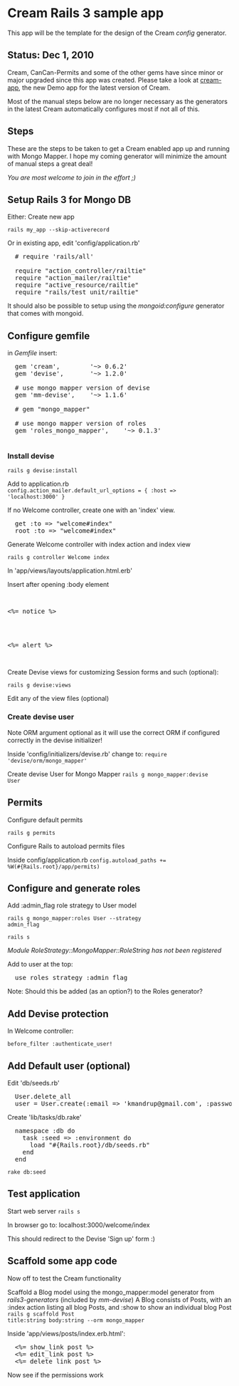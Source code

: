 # Cream Rails 3 sample app

This app will be the template for the design of the Cream *config* generator.

## Status: Dec 1, 2010

Cream, CanCan-Permits and some of the other gems have since minor or major upgraded since this app was created. 
Please take a look at [cream-app](http://github.com/kristianmandrup/cream-app), the new Demo app for the latest version of Cream. 

Most of the manual steps below are no longer necessary as the generators in the latest Cream automatically configures most if not all of this.

## Steps 

These are the steps to be taken to get a Cream enabled app up and running with Mongo Mapper. 
I hope my coming generator will minimize the amount of manual steps a great deal! 

*You are most welcome to join in the effort ;)*

## Setup Rails 3 for Mongo DB

Either: Create new app

<code>rails my_app --skip-activerecord</code>

Or in existing app, edit 'config/application.rb'
<pre>
  # require 'rails/all'  

  require "action_controller/railtie"
  require "action_mailer/railtie"
  require "active_resource/railtie"
  require "rails/test_unit/railtie"  
</pre>

It should also be possible to setup using the *mongoid:configure* generator that comes with mongoid.

## Configure gemfile
   
in *Gemfile* insert:

<pre>
  gem 'cream',        '~> 0.6.2' 
  gem 'devise',       '~> 1.2.0' 

  # use mongo mapper version of devise
  gem 'mm-devise',    '~> 1.1.6'

  # gem "mongo_mapper"

  # use mongo mapper version of roles
  gem 'roles_mongo_mapper',    '~> 0.1.3'
  
</pre>

### Install devise 

<code>rails g devise:install</code>

Add to application.rb             
<code>config.action_mailer.default_url_options = { :host => 'localhost:3000' }</code>

If no Welcome controller, create one with an 'index' view.
<pre>
  get :to => "welcome#index"
  root :to => "welcome#index"  
</pre>

Generate Welcome controller with index action and index view

<code>rails g controller Welcome index</code>

In 'app/views/layouts/application.html.erb'

Insert after opening :body element
<pre>
  <p class="notice"><%= notice %></p>
  <p class="alert"><%= alert %></p>  
</pre>

Create Devise views for customizing Session forms and such (optional):

<code>rails g devise:views</code>

Edit any of the view files (optional)

### Create devise user

Note ORM argument optional as it will use the correct ORM if configured correctly in the devise initializer!

Inside 'config/initializers/devise.rb' change to:
<code>require 'devise/orm/mongo_mapper'</code>  

Create devise User for Mongo Mapper
<code>rails g mongo_mapper:devise User</code>

## Permits

Configure default permits 

<code>rails g permits</code>

Configure Rails to autoload permits files

Inside config/application.rb
<code>config.autoload_paths += %W(#{Rails.root}/app/permits)</code>    

## Configure and generate roles

Add :admin_flag role strategy to User model

<code>rails g mongo_mapper:roles User --strategy admin_flag</code> 

<code>rails s</code>

*Module RoleStrategy::MongoMapper::RoleString has not been registered*

Add to user at the top:
<pre>
  use_roles_strategy :admin_flag
</pre>

Note: Should this be added (as an option?) to the Roles generator?

## Add Devise protection

In Welcome controller:

<code>before_filter :authenticate_user!</code> 

## Add Default user (optional)

Edit 'db/seeds.rb'
<pre>
  User.delete_all
  user = User.create(:email => 'kmandrup@gmail.com', :password => '123456', :password_confirmation => '123456')  
</pre>

Create 'lib/tasks/db.rake'
<pre>
  namespace :db do
    task :seed => :environment do
      load "#{Rails.root}/db/seeds.rb"
    end
  end  
</pre> 

<code>rake db:seed</code>     

## Test application

Start web server
<code>rails s</code>

In browser go to: localhost:3000/welcome/index

This should redirect to the Devise 'Sign up' form :) 

## Scaffold some app code

Now off to test the Cream functionality

Scaffold a Blog model using the mongo_mapper:model generator from *rails3-generators* (included by *mm-devise*)
A Blog consists of Posts, with an :index action listing all blog Posts, and :show to show an individual blog Post 
<code>rails g scaffold Post title:string body:string --orm mongo_mapper</code>

Inside 'app/views/posts/index.erb.html':
<pre>
  <%= show_link post %>
  <%= edit_link post %>
  <%= delete_link post %>
</pre>

Now see if the permissions work